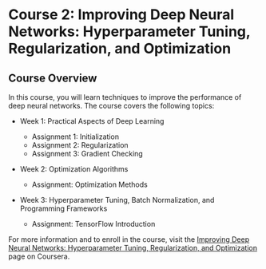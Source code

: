 # Course 2: Improving Deep Neural Networks: Hyperparameter Tuning, Regularization, and Optimization

## Course Overview
In this course, you will learn techniques to improve the performance of deep neural networks. The course covers the following topics:

- Week 1: Practical Aspects of Deep Learning
  - Assignment 1: Initialization
  - Assignment 2: Regularization
  - Assignment 3: Gradient Checking

- Week 2: Optimization Algorithms
  - Assignment: Optimization Methods

- Week 3: Hyperparameter Tuning, Batch Normalization, and Programming Frameworks
  - Assignment: TensorFlow Introduction

For more information and to enroll in the course, visit the [Improving Deep Neural Networks: Hyperparameter Tuning, Regularization, and Optimization](https://www.coursera.org/learn/deep-neural-network?specialization=deep-learning) page on Coursera.
